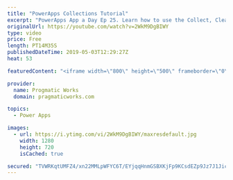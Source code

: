 ```yaml
---
title: "PowerApps Collections Tutorial"
excerpt: "PowerApps App a Day Ep 25. Learn how to use the Collect, ClearCollect, Clear, Patch and Remove functions to add, remove and update PowerApps collections. Working with a collection is very similar to working with a database with a few tweaks.   Pragmatic Works PowerApps class: http://www.pragmaticworks.com"
originalUrl: https://youtube.com/watch?v=2WkM9DgBIWY
type: video
price: Free
length: PT14M35S
publishedDateTime: 2019-05-03T12:29:27Z
heat: 53

featuredContent: "<iframe width=\"800\" height=\"500\" frameborder=\"0\" src=\"https://www.youtube.com/embed/2WkM9DgBIWY\" allow=\"accelerometer; autoplay; encrypted-media; gyroscope; picture-in-picture\" allowfullscreen></iframe>"

provider:
  name: Progmatic Works
  domain: pragmaticworks.com

topics:
  - Power Apps

images:
  - url: https://i.ytimg.com/vi/2WkM9DgBIWY/maxresdefault.jpg
    width: 1280
    height: 720
    isCached: true

secured: "TVWRKqtUMFZ4/xn22MMLpWFYC6T/EYjqqHnmGSBXKjFp9KCsdEZp9Jz7J1JicjCGc3Ps7v/UQlSztAMhHqaGe0T+eKuRAZTRtUO7z9b+J+/FdiEuFCPXxmnBvHYm9VotvK/nyBGO7vxQV0hb51sNpD5gL8TEBh+q4iG99kCU0KPEorrFofyAauYKO8S+PIBB+Kreu1+F1f366+ym2TPE6jWEDLDVZ+esDSbgn2t+hJk99TkTJqUZhBu8uKOFpt6mWX/2pIUW8Ityum8AxutL1Wixd90sHPhoIiCi/XBGr3rg3k+xtwHhjIG0wae7rSc31dAooP7EzwfQOh/Y/oa16ENM0Ou8xDQNdWLGY80bYgASD2/WpDO1alZGQVWcdiZqAOqN7GZP5KKgTXoFhV9MDQ9bkoNg8KkMAWgeogzAVX8=;Rndp3aRMk0j9c9EDIJ3qmg=="
---
```


